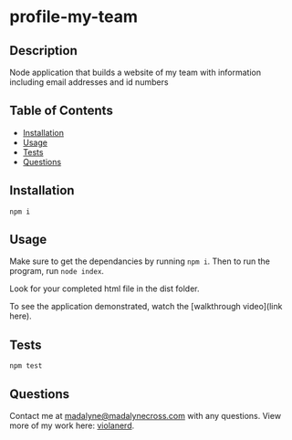 
  # profile-my-team

  

  ## Description 
  Node application that builds a website of my team with information including email addresses and id numbers

  ## Table of Contents
  * [Installation](#installation)
  * [Usage](#usage)
  * [Tests](#tests)
  * [Questions](#questions)
  
  ## Installation
  ~~~
  npm i
  ~~~

  ## Usage
  Make sure to get the dependancies by running ```npm i```. Then to run the program, run ```node index```. 

  Look for your completed html file in the dist folder.

  To see the application demonstrated, watch the [walkthrough video](link here).
  
  ## Tests
  ~~~
  npm test
  ~~~
  
  ## Questions

  Contact me at madalyne@madalynecross.com with any questions. View more of my work here: [violanerd](https://github.com/violanerd).

